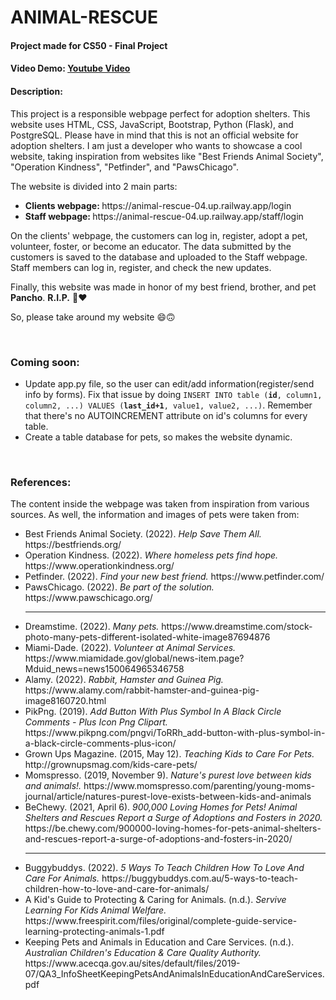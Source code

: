 # ANIMAL-RESCUE
#### Project made for CS50 - Final Project
#### Video Demo:  <a href="https://youtu.be/gfVfj8QBViY">Youtube Video</a>
#### Description:
<p>This project is a responsible webpage perfect for adoption shelters. This website uses HTML, CSS, JavaScript, Bootstrap, Python (Flask), and PostgreSQL. Please have in mind that this is not an official website for adoption shelters. I am just a developer who wants to showcase a cool website, taking inspiration from websites like "Best Friends Animal Society", "Operation Kindness", "Petfinder", and "PawsChicago".</p>
<p>The website is divided into 2 main parts:</p>
<ul>
  <li><strong>Clients webpage: </strong><h>https://animal-rescue-04.up.railway.app/login</h></li>
  <li><strong>Staff webpage: </strong><h>https://animal-rescue-04.up.railway.app/staff/login</h></li>
</ul>
<p>On the clients' webpage, the customers can log in, register, adopt a pet, volunteer, foster, or become an educator. The data submitted by the customers is saved to the database and uploaded to the Staff webpage. Staff members can log in, register, and check the new updates.</p>
<p>Finally, this website was made in honor of my best friend, brother, and pet <strong>Pancho</strong>. <strong>R.I.P.</strong> 🐩♥</p>
<p>So, please take around my website 😄🙃</p>
<br>
<h3>Coming soon:</h3>
<ul>
    <li>Update app.py file, so the user can edit/add information(register/send info by forms). Fix that issue by doing <code>INSERT INTO table (<strong>id</strong>, column1, column2, ...) VALUES (<strong>last_id+1</strong>, value1, value2, ...)</code>. Remember that there's no AUTOINCREMENT attribute on id's columns for every table.</li>
    <li>Create a table database for pets, so makes the website dynamic. </li>
</ul>
<br>
<h3>References:</h3>
<p>The content inside the webpage was taken from inspiration from various sources. As well, the information and images of pets were taken from:</p>
<ul>
    <li>Best Friends Animal Society. (2022). <em>Help Save Them All.</em> <h>https://bestfriends.org/</h></yli>
    <li>Operation Kindness. (2022). <em>Where homeless pets find hope.</em> <h>https://www.operationkindness.org/</h></li>
    <li>Petfinder. (2022). <em>Find your new best friend.</em> <h>https://www.petfinder.com/</h></li>
    <li>PawsChicago. (2022). <em>Be part of the solution.</em> <h>https://www.pawschicago.org/</h></li>
    <hr>
    <li>Dreamstime. (2022). <em>Many pets.</em> <h>https://www.dreamstime.com/stock-photo-many-pets-different-isolated-white-image87694876</h></li>
    <li>Miami-Dade. (2022). <em>Volunteer at Animal Services.</em> <h>https://www.miamidade.gov/global/news-item.page?Mduid_news=news150064965346758</h></li>
    <li>Alamy. (2022). <em>Rabbit, Hamster and Guinea Pig.</em> <h>https://www.alamy.com/rabbit-hamster-and-guinea-pig-image8160720.html</h></li>
    <li>PikPng. (2019). <em>Add Button With Plus Symbol In A Black Circle Comments - Plus Icon Png Clipart.</em> <h>https://www.pikpng.com/pngvi/ToRRh_add-button-with-plus-symbol-in-a-black-circle-comments-plus-icon/</h></li>
    <li>Grown Ups Magazine. (2015, May 12). <em>Teaching Kids to Care For Pets.</em> <h>http://grownupsmag.com/kids-care-pets/</h></li>
    <li>Momspresso. (2019, November 9). <em>Nature's purest love between kids and animals!.</em> <h>https://www.momspresso.com/parenting/young-moms-journal/article/natures-purest-love-exists-between-kids-and-animals</h></li>
    <li>BeChewy. (2021, April 6). <em>900,000 Loving Homes for Pets! Animal Shelters and Rescues Report a Surge of Adoptions and Fosters in 2020.</em> <h>https://be.chewy.com/900000-loving-homes-for-pets-animal-shelters-and-rescues-report-a-surge-of-adoptions-and-fosters-in-2020/</h></li>
    <hr>
    <li>Buggybuddys. (2022). <em>5 Ways To Teach Children How To Love And Care For Animals.</em> <h>https://buggybuddys.com.au/5-ways-to-teach-children-how-to-love-and-care-for-animals/</h></li>
    <li>A Kid's Guide to Protecting & Caring for Animals. (n.d.). <em>Servive Learning For Kids Animal Welfare.</em> <h>https://www.freespirit.com/files/original/complete-guide-service-learning-protecting-animals-1.pdf</h></li>
    <li>Keeping Pets and Animals in Education and Care Services. (n.d.). <em>Australian Children's Education & Care Quality Authority.</em> <h>https://www.acecqa.gov.au/sites/default/files/2019-07/QA3_InfoSheetKeepingPetsAndAnimalsInEducationAndCareServices.pdf</h></li>
</ul>

